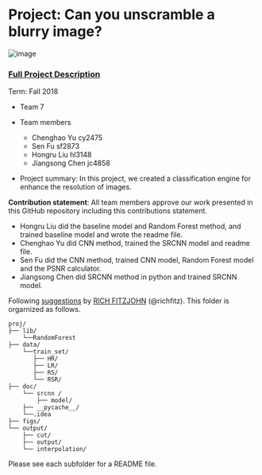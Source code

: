 # Project: Can you unscramble a blurry image? 
![image](figs/example.png)

### [Full Project Description](doc/project3_desc.md)

Term: Fall 2018

+ Team 7
+ Team members
	+ Chenghao Yu cy2475
	+ Sen Fu sf2873
	+ Hongru Liu hl3148
	+ Jiangsong Chen jc4858

+ Project summary: In this project, we created a classification engine for enhance the resolution of images.
	
**Contribution statement**: All team members approve our work presented in this GitHub repository including this contributions statement.
+ Hongru Liu did the baseline model and Random Forest method, and trained baseline model and wrote the readme file.
+ Chenghao Yu did CNN method, trained the SRCNN model and readme file. 
+ Sen Fu did the CNN method, trained CNN model, Random Forest model and the PSNR calculator. 
+ Jiangsong Chen did SRCNN method in python and trained SRCNN model. 

Following [suggestions](http://nicercode.github.io/blog/2013-04-05-projects/) by [RICH FITZJOHN](http://nicercode.github.io/about/#Team) (@richfitz). This folder is orgarnized as follows.

```
proj/
├── lib/
    └──RandomForest
├── data/
    └──train_set/
       ├── HR/
       ├── LR/
       ├── RS/
       └── RSR/
├── doc/
    └── srcnn /
    	├── model/
	├── __pycache__/
	└──.idea
├── figs/
└── output/
    ├── cut/
    ├── output/
    └── interpolation/
```

Please see each subfolder for a README file.
